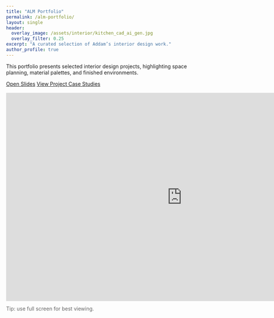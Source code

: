 ```yaml
---
title: "ALM Portfolio"
permalink: /alm-portfolio/
layout: single
header:
  overlay_image: /assets/interior/kitchen_cad_ai_gen.jpg
  overlay_filter: 0.25
excerpt: "A curated selection of Addam’s interior design work."
author_profile: true
---
```


This portfolio presents selected interior design projects, highlighting space planning, material palettes, and finished environments.

<div class="btns" style="margin: 0 0 1rem;">
  <a class="btn btn--primary" href="https://docs.google.com/presentation/d/e/2PACX-1vQu-0iVbO77vBLlZuAY0EZWK-g5_KjZmwzNt0L2ZHC4oZ2Ulrrz4A4oXlnmPQsteZF3IZWj6k-44UxW/pub?start=false&loop=true&delayms=3000" target="_blank" rel="noopener">Open Slides</a>
  <a class="btn" href="/projects/">View Project Case Studies</a>
</div>

<div class="slides-embed slides-embed--responsive">
  <div class="slides-embed__inner">
    <iframe 
      src="https://docs.google.com/presentation/d/e/2PACX-1vQu-0iVbO77vBLlZuAY0EZWK-g5_KjZmwzNt0L2ZHC4oZ2Ulrrz4A4oXlnmPQsteZF3IZWj6k-44UxW/pubembed?start=false&loop=true&delayms=3000" 
      frameborder="0" 
      width="960" 
      height="569" 
      allowfullscreen="true" 
      mozallowfullscreen="true" 
      webkitallowfullscreen="true"
    ></iframe>
  </div>
</div>

<p class="small" style="color:#666;margin-top:.75rem;">Tip: use full screen for best viewing.</p>

